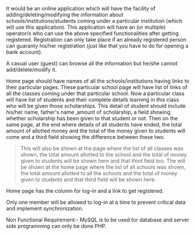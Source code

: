It would be an online application which will have the facility of adding/deleting/modifying the information about schools/institutions/students coming under a particular institution (which will use this application). This application will have an (or multiple) operator/s who can use the above specified functionalities after getting registered.
Registration can only take place if an already registered person can guaranty his/her registration (just like that you have to do for opening a bank account).

A casual user (guest) can browse all the information but he/she cannot add/delete/modify it.

Home page should have names of all the schools/institutions having links to their particular pages. These particular school page will have list of links of all the classes coming under that particular school. Now a particular class will have list of students and their complete details learning in this class who will be given those scholarships. This detail of student should include his/her name, father's name ,amount of scholarship, a field showing whether scholarship has been given to that student or not. Then on the same page, at the end where details of all students have ended, the total amount of allotted money and the total of the money given to students will come and a third field showing the difference between these two.
> This will also be shown at the page where the list of all classes was shown, the total amount allotted to the school and the total of money given to students will be shown here and that third field too.
> The will be shown at the home page where the list of all schools was shown, the total amount allotted to all the schools and the total of money given to students and that third field will be shown here.

Home page has the column for log-in and a link to get registered.

Only one member will be allowed to log-in at a time to prevent critical data and implement synchronization.


Non Functional Requirement:- MySQL is to be used for database and server side programming can only be done PHP.